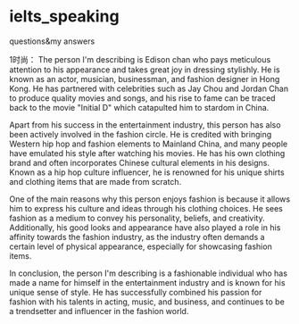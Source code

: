 # ielts_speaking
questions&amp;my answers 


1时尚：
The person I'm describing is Edison chan who pays meticulous attention to his appearance and takes great joy in dressing stylishly. He is known as an actor, musician, businessman, and fashion designer in Hong Kong. He has partnered with celebrities such as Jay Chou and Jordan Chan to produce quality movies and songs, and his rise to fame can be traced back to the movie "Initial D" which catapulted him to stardom in China.

Apart from his success in the entertainment industry, this person has also been actively involved in the fashion circle. He is credited with bringing Western hip hop and fashion elements to Mainland China, and many people have emulated his style after watching his movies. He has his own clothing brand and often incorporates Chinese cultural elements in his designs. Known as a hip hop culture influencer, he is renowned for his unique shirts and clothing items that are made from scratch.

One of the main reasons why this person enjoys fashion is because it allows him to express his culture and ideas through his clothing choices. He sees fashion as a medium to convey his personality, beliefs, and creativity. Additionally, his good looks and appearance have also played a role in his affinity towards the fashion industry, as the industry often demands a certain level of physical appearance, especially for showcasing fashion items.

In conclusion, the person I'm describing is a fashionable individual who has made a name for himself in the entertainment industry and is known for his unique sense of style. He has successfully combined his passion for fashion with his talents in acting, music, and business, and continues to be a trendsetter and influencer in the fashion world.
